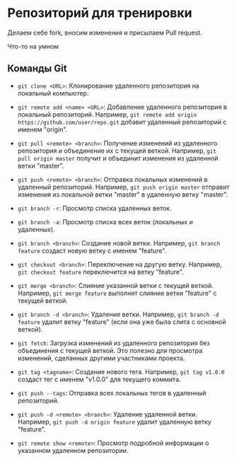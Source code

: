 # Репозиторий для тренировки

Делаем себе fork, вносим изменения и присылаем Pull request.


Что-то на умном

## Команды Git

- `git clone <URL>`: Клонирование удаленного репозитория на локальный компьютер.

- `git remote add <name> <URL>`: Добавление удаленного репозитория в локальный репозиторий. Например,
  `git remote add origin https://github.com/user/repo.git` добавит удаленный репозиторий с именем "origin".

- `git pull <remote> <branch>`: Получение изменений из удаленного репозитория и объединение их с текущей веткой. Например,
  `git pull origin master` получит и объединит изменения из удаленной ветки "master".

- `git push <remote> <branch>`: Отправка локальных изменений в удаленный репозиторий. Например,
  `git push origin master` отправит изменения из локальной ветки "master" в удаленную ветку "master".

- `git branch -r`: Просмотр списка удаленных веток.

- `git branch -a`: Просмотр списка всех веток (локальных и удаленных).

- `git branch <branch>`: Создание новой ветки. Например,
  `git branch feature` создаст новую ветку с именем "feature".

- `git checkout <branch>`: Переключение на другую ветку. Например,
  `git checkout feature` переключится на ветку "feature".

- `git merge <branch>`: Слияние указанной ветки с текущей веткой. Например,
  `git merge feature` выполнит слияние ветки "feature" с текущей веткой.

- `git branch -d <branch>`: Удаление ветки. Например,
  `git branch -d feature` удалит ветку "feature" (если она уже была слита с основной веткой).

- `git fetch`: Загрузка изменений из удаленного репозитория без объединения с текущей веткой. Это полезно для просмотра изменений, сделанных другими участниками проекта.

- `git tag <tagname>`: Создание нового тега. Например,
  `git tag v1.0.0` создаст тег с именем "v1.0.0" для текущего коммита.

- `git push --tags`: Отправка всех локальных тегов в удаленный репозиторий.

- `git push -d <remote> <branch>`: Удаление удаленной ветки. Например,
  `git push -d origin feature` удалит удаленную ветку "feature".

- `git remote show <remote>`: Просмотр подробной информации о указанном удаленном репозитории.
